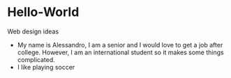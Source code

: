 # Hello-World
Web design ideas
* My name is Alessandro, I am a senior and I would love to get a job after college. However, I am an international student so it makes some things complicated. 
* I like playing soccer
